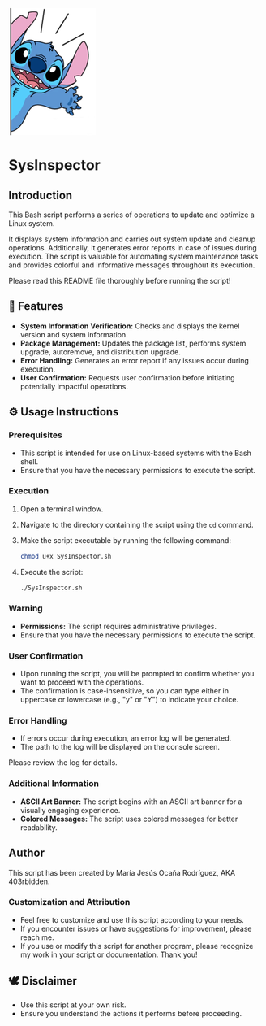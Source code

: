 ![Stitch waving hand](https://github.com/403rbidden/Scripting-en-Linux/blob/main/SysInspector/stitch_waving_hand.png)

# SysInspector

## Introduction
This Bash script performs a series of operations to update and optimize a Linux system.

It displays system information and carries out system update and cleanup operations. Additionally, it generates error reports in case of issues during execution. The script is valuable for automating system maintenance tasks and provides colorful and informative messages throughout its execution.

Please read this README file thoroughly before running the script!

## 🌈 Features
- **System Information Verification:** Checks and displays the kernel version and system information.
- **Package Management:** Updates the package list, performs system upgrade, autoremove, and distribution upgrade.
- **Error Handling:** Generates an error report if any issues occur during execution.
- **User Confirmation:** Requests user confirmation before initiating potentially impactful operations.

## ⚙️ Usage Instructions

### Prerequisites
- This script is intended for use on Linux-based systems with the Bash shell.
- Ensure that you have the necessary permissions to execute the script.

### Execution
1. Open a terminal window.
2. Navigate to the directory containing the script using the `cd` command.
3. Make the script executable by running the following command:

    ```bash
    chmod u+x SysInspector.sh
    ```
5. Execute the script:

    ```bash
    ./SysInspector.sh
    ```

### Warning
- **Permissions:** The script requires administrative privileges.
- Ensure that you have the necessary permissions to execute the script.

### User Confirmation
- Upon running the script, you will be prompted to confirm whether you want to proceed with the operations.
- The confirmation is case-insensitive, so you can type either in uppercase or lowercase (e.g., "y" or "Y") to indicate your choice.

### Error Handling
- If errors occur during execution, an error log will be generated.
- The path to the log will be displayed on the console screen.


Please review the log for details.

### Additional Information
- **ASCII Art Banner:** The script begins with an ASCII art banner for a visually engaging experience.
- **Colored Messages:** The script uses colored messages for better readability.

## Author
This script has been created by María Jesús Ocaña Rodríguez, AKA 403rbidden.

### Customization and Attribution
- Feel free to customize and use this script according to your needs.
- If you encounter issues or have suggestions for improvement, please reach me.
- If you use or modify this script for another program, please recognize my work in your script or documentation. Thank you!

## 🕊 Disclaimer
- Use this script at your own risk.
- Ensure you understand the actions it performs before proceeding.
